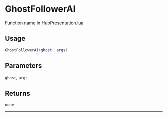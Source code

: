 # GhostFollowerAI
Function name in HubPresentation.lua
## Usage
```lua
GhostFollowerAI(ghost, args)
```
## Parameters
`ghost`, `args`
## Returns
`none`

---